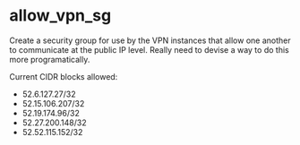 # allow_vpn_sg

Create a security group for use by the VPN instances that allow one another to communicate at the public IP level.  Really need to devise a way to do this more programatically.

Current CIDR blocks allowed:
- 52.6.127.27/32
- 52.15.106.207/32
- 52.19.174.96/32
- 52.27.200.148/32
- 52.52.115.152/32
